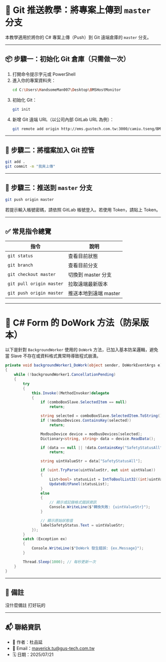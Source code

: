# 🧰 Git 推送教學：將專案上傳到 `master` 分支

本教學適用於將你的 C# 專案上傳（Push）到 Git 遠端倉庫的 `master` 分支。

---

## 📦 步驟一：初始化 Git 倉庫（只需做一次）

1. 打開命令提示字元或 PowerShell
2. 進入你的專案資料夾：
   ```bash
   cd C:\Users\HandsomeMan007\Desktop\BMSHostMonitor
   ```
3. 初始化 Git：
   ```bash
   git init
   ```
4. 新增 Git 遠端 URL（以公司內部 GitLab URL 為例）：
   ```bash
   git remote add origin http://ems.gustech.com.tw:3000/camiu.tseng/BMSHostMonitor.git
   ```

---

## 📁 步驟二：將檔案加入 Git 控管

```bash
git add .
git commit -m "我爽上傳"
```

---

## 🚀 步驟三：推送到 `master` 分支

```bash
git push origin master
```

若提示輸入帳號密碼，請依照 GitLab 帳號登入。若使用 Token，請貼上 Token。

---

## ✅ 常見指令總覽

| 指令 | 說明 |
|------|------|
| `git status` | 查看目前狀態 |
| `git branch` | 查看目前分支 |
| `git checkout master` | 切換到 master 分支 |
| `git pull origin master` | 拉取遠端最新版本 |
| `git push origin master` | 推送本地到遠端 master |

---

# 🧪 C# Form 的 DoWork 方法（防呆版本）

以下是針對 `BackgroundWorker` 使用的 `DoWork` 方法，已加入基本防呆邏輯，避免當 Slave 不存在或資料格式異常時導致程式崩潰。

```csharp
private void backgroundWorker1_DoWork(object sender, DoWorkEventArgs e)
{
    while (!backgroundWorker1.CancellationPending)
    {
        try
        {
            this.Invoke((MethodInvoker)delegate
            {
                if (comboBoxSlave.SelectedItem == null)
                    return;

                string selected = comboBoxSlave.SelectedItem.ToString();
                if (!modbusDevices.ContainsKey(selected))
                    return;

                ModbusDevice device = modbusDevices[selected];
                Dictionary<string, string> data = device.ReadData();

                if (data == null || !data.ContainsKey("SafetyStatusAll"))
                    return;

                string uintValueStr = data["SafetyStatusAll"];

                if (uint.TryParse(uintValueStr, out uint uintValue))
                {
                    List<bool> statusList = IntToBoolList32((int)uintValue);
                    UpdateBitPanel(statusList);
                }
                else
                {
                    // 顯示或記錄格式錯誤資訊
                    Console.WriteLine($"轉換失敗: {uintValueStr}");
                }

                // 顯示原始狀態值
                labelSafetyStatus.Text = uintValueStr;
            });
        }
        catch (Exception ex)
        {
            Console.WriteLine($"DoWork 發生錯誤: {ex.Message}");
        }

        Thread.Sleep(1000); // 每秒更新一次
    }
}
```

---

## 📌 備註

沒什麼備註 打好玩的

---
## 📬 聯絡資訊

- 👤 作者：杜品延  
- 📧 Email：maverick.tu@gus-tech.com.tw  
- 🗓 日期：2025/07/21
